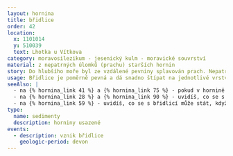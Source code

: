 ```yaml
---
layout: hornina
title: břidlice
order: 42
location:
  x: 1101014
  y: 510039
  text: Lhotka u Vítkova
category: moravosilezikum - jesenický kulm - moravické souvrství
material: z nepatrných úlomků (prachu) starších hornin
story: Do hlubšího moře byl ze vzdálené pevniny splavován prach. Nepatrné částečky hornin se dlouho vznášely ve vodním proudu a teprve daleko od pobřeží začaly klesat ke dnu. Na mořském dně se usazovaly vrstvy kalů. Po dlouhé době z nich vznikla pevná hornina - břidlice. Později byly horniny mořského dna vyzdvihnuty a zvrásněny - staly se součástí pevniny. 
usage: Břidlice je poměrně pevná a dá snadno štípat na jednotlivé vrstvy. Vznikají tak tenké nebo tlustší desky. Desky se štípáním nebo řezáním upravují na požadované tvary. Tenké desky mohou sloužit jako střešní krytina nebo obklad; tlustší desky se nejčastěji používají jako dlažba nebo na ozdobné lícové zdivo.
seeAlso: |
  - na {% hornina_link 41 %} a {% hornina_link 75 %} - pokud v hornině převládají úlomky větší než 0,063 mm, není to břidlice, ale droba
  - na {% hornina_link 28 %} a {% hornina_link 90 %} - uvidíš, co se s břidlicí stane, když se zahřeje a stlačí
  - na {% hornina_link 59 %} - uvidíš, co se s břidlicí může stát, když se zahřeje a stlačí ještě mnohem víc  
type:
  name: sedimenty
  description: horniny usazené
events:
  - description: vznik břidlice
    geologic-period: devon
---
```


